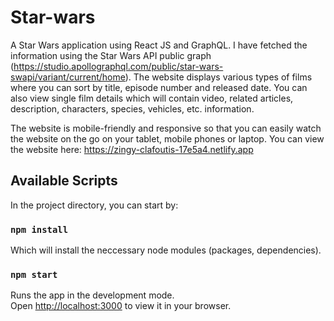 # Star-wars
A Star Wars application using React JS and GraphQL. I have fetched the information using the Star Wars API public graph (https://studio.apollographql.com/public/star-wars-swapi/variant/current/home). The website displays various types of films where you can sort by title, episode number and released date. You can also view single film details which will contain video, related articles, description, characters, species, vehicles, etc. information.  

The website is mobile-friendly and responsive so that you can easily watch the website on the go on your tablet, mobile phones or laptop. You can view the website here: https://zingy-clafoutis-17e5a4.netlify.app 

## Available Scripts

In the project directory, you can start by:

### `npm install` 
Which will install the neccessary node modules (packages, dependencies).

### `npm start`

Runs the app in the development mode.\
Open [http://localhost:3000](http://localhost:3000) to view it in your browser.
